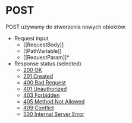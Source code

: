 # POST
POST używamy do stworzenia nowych obiektów.

* Request input
	* [[RequestBody]]
	* [[PathVariable]]
	* [[RequestParam]]*
* Response status (selected)
	* [200  OK](https://developer.mozilla.org/en-US/docs/Web/HTTP/Status/200)
	* [201  Created](https://developer.mozilla.org/en-US/docs/Web/HTTP/Status/201)
	* [400 Bad Request](https://developer.mozilla.org/en-US/docs/Web/HTTP/Status/400)
	* [401 Unauthorized](https://developer.mozilla.org/en-US/docs/Web/HTTP/Status/401)
	* [403 Forbidden](https://developer.mozilla.org/en-US/docs/Web/HTTP/Status/403)
	* [405 Method Not Allowed](https://developer.mozilla.org/en-US/docs/Web/HTTP/Status/405)
	* [409 Conflict](https://developer.mozilla.org/en-US/docs/Web/HTTP/Status/409)
	* [500 Internal Server Error](https://developer.mozilla.org/en-US/docs/Web/HTTP/Status/500)